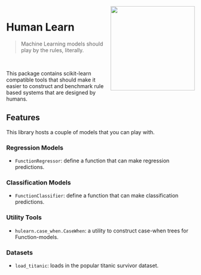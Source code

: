 <img src="logo.png" width=225 align="right">

# Human Learn

> Machine Learning models should play by the rules, literally. 

<br>

This package contains scikit-learn compatible tools that should make it easier
to construct and benchmark rule based systems that are designed by humans.

## Features 

This library hosts a couple of models that you can play with.

### Regression Models

- `FunctionRegressor`: define a function that can make regression predictions.

### Classification Models 

- `FunctionClassifier`: define a function that can make classification predictions.

### Utility Tools 

- `hulearn.case_when.CaseWhen`: a utility to construct case-when trees for Function-models.

### Datasets 

- `load_titanic`: loads in the popular titanic survivor dataset.